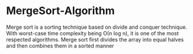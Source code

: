 # MergeSort-Algorithm

Merge sort is a sorting technique based on divide and conquer technique. With worst-case time complexity being Ο(n log n), 
it is one of the most respected algorithms.
Merge sort first divides the array into equal halves and then combines them in a sorted manner
